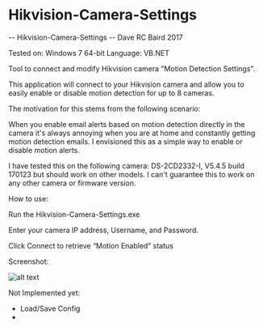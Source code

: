 # Hikvision-Camera-Settings

-- Hikvision-Camera-Settings -- Dave RC Baird 2017

Tested on: Windows 7 64-bit
Language: VB.NET

Tool to connect and modify Hikvision camera "Motion Detection Settings".  

This application will connect to your Hikvision camera and allow you to easily enable or disable motion detection for up to 8 cameras.

The motivation for this stems from the following scenario:

When you enable email alerts based on motion detection directly in the camera it's always annoying when you are at home and constantly getting motion detection emails. I envisioned this as a simple way to enable or disable motion alerts.


I have tested this on the following camera: DS-2CD2332-I, V5.4.5 build 170123 but should work on other models.  I can't guarantee this to work on any other camera or firmware version.

How to use:

Run the Hikvision-Camera-Settings.exe

Enter your camera IP address, Username, and Password.

Click Connect to retrieve “Motion Enabled” status


Screenshot:

![alt text](https://farm5.staticflickr.com/4304/36117098465_4043bdd32b_c.jpg%22%20width=%22800%22%20height=%22502%22%20alt=%22Hikvision-Camera-Settings)





Not Implemented yet:
- Load/Save Config
- 

